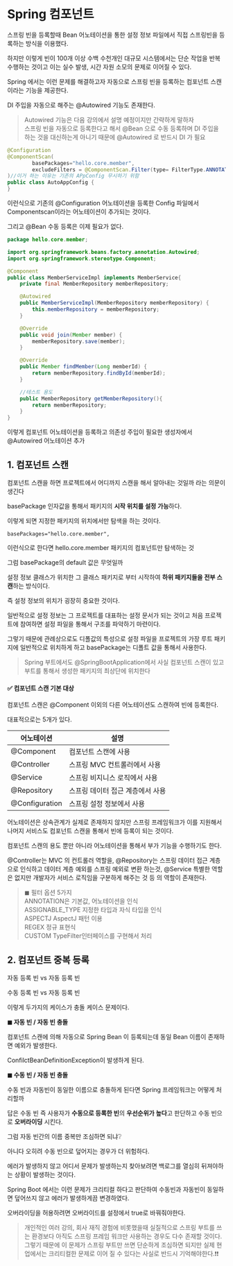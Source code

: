 # **Spring 컴포넌트**

스프링 빈을 등록할때 Bean 어노테이션을 통한 설정 정보 파일에서 직접 스프링빈을 등록하는 방식을 이용했다.

하지만 이렇게 빈이 100개 이상 수백 수천개인 대규모 시스템에서는 단순 작업을 반복 수행하는 것이고 이는 실수 발생, 시간 자원 소모의 문제로 이어질 수 있다.

Spring 에서는 이런 문제를 해결하고자 자동으로 스프링 빈을 등록하는 컴포넌트 스캔이라는 기능을 제공한다.

DI 주입을 자동으로 해주는 @Autowired 기능도 존재한다.

> Autowired 기능은 다음 강의에서 설명 예정이지만 간략하게 말하자  
> 스프링 빈을 자동으로 등록한다고 해서 @Bean 으로 수동 등록하며 DI 주입을 하는 것을 대신하는게 아니기 때문에 @Autowired 로 반드시 DI 가 필요

<script>(adsbygoogle = window.adsbygoogle || []).push({});</script>

```java
@Configuration
@ComponentScan(
        basePackages="hello.core.member",
        excludeFilters = @ComponentScan.Filter(type= FilterType.ANNOTATION, classes=Configuration.class)
)//이거 하는 이유는 기존의 APpConfig 무시하기 위함
public class AutoAppConfig {
}
```

이런식으로 기존의 @Configuration 어노테이션을 등록한 Config 파일에서 Componentscan이라는 어노테이션이 추가되는 것이다.

그리고 @Bean 수동 등록은 이제 필요가 없다.

```java
package hello.core.member;

import org.springframework.beans.factory.annotation.Autowired;
import org.springframework.stereotype.Component;

@Component
public class MemberServiceImpl implements MemberService{
    private final MemberRepository memberRepository;

    @Autowired
    public MemberServiceImpl(MemberRepository memberRepository) {
        this.memberRepository = memberRepository;
    }

    @Override
    public void join(Member member) {
        memberRepository.save(member);
    }

    @Override
    public Member findMember(Long memberId) {
        return memberRepository.findById(memberId);
    }

    //테스트 용도
    public MemberRepository getMemberRepository(){
        return memberRepository;
    }
}
```

이렇게 컴포넌트 어노테이션을 등록하고 의존성 주입이 필요한 생성자에서 @Autowired 어노테이션 추가

## **1\. 컴포넌트 스캔**

컴포넌트 스캔을 하면 프로젝트에서 어디까지 스캔을 해서 알아내는 것일까 라는 의문이 생긴다

basePackage 인자값을 통해서 패키지의 **시작 위치를 설정 가능**하다.

이렇게 되면 지정한 패키지의 위치에서만 탐색을 하는 것이다.

```
basePackages="hello.core.member",
```

이런식으로 한다면 hello.core.member 패키지의 컴포넌트만 탐색하는 것

그럼 basePackage의 default 값은 무엇일까

설정 정보 클래스가 위치한 그 클래스 패키지로 부터 시작하여 **하위 패키지들을 전부 스캔**하는 방식이다.

즉 설정 정보의 위치가 굉장히 중요한 것이다.

일반적으로 설정 정보는 그 프로젝트를 대표하는 설정 문서가 되는 것이고 처음 프로젝트에 참여하면 설정 파일을 통해서 구조를 파악하기 마련이다. 

그렇기 때문에 관례상으로도 디폴값의 특성으로 설정 파일을 프로젝트의 가장 루트 패키지에 일반적으로 위치하게 하고 basePackage는 디폴트 값을 통해서 사용한다.

> Spring 부트에서도 @SpringBootApplication에서 사실 컴포넌트 스캔이 있고 부트를 통해서 생성한 패키지의 최상단에 위치한다

#### **✅ 컴포넌트 스캔 기본 대상**

컴포넌트 스캔은 @Component 이외의 다른 어노테이션도 스캔하여 빈에 등록한다.

대표적으로는 5개가 있다.

| **어노테이션** | **설명** |
| --- | --- |
| @Component | 컴포넌트 스캔에 사용 |
| @Controller  | 스프링 MVC 컨트롤러에서 사용 |
| @Service | 스프링 비지니스 로직에서 사용 |
| @Repository | 스프링 데이터 접근 계층에서 사용 |
| @Configuration | 스프링 설정 정보에서 사용 |

어노테이션은 상속관계가 실제로 존재하지 않지만 스프링 프레임워크가 이를 지원해서 나머지 서비스도 컴포넌트 스캔을 통해서 빈에 등록이 되는 것이다.

컴포넌트 스캔의 용도 뿐만 아니라 어노테이션을 통해서 부가 기능을 수행하기도 한다. 

@Controller는 MVC 의 컨트롤러 역할을, @Repository는 스프링 데이터 접근 계층으로 인식하고 데이터 계층 예외를 스프링 예외로 변환 하는것, @Service 특별한 역할은 없지만 개발자가 서비스 로직임을 구분하게 해주는 것 등 의 역할이 존재한다.

> ◼ 필터 옵션 5가지  
> ANNOTATION은 기본값, 어노테이션을 인식  
> ASSIGNABLE\_TYPE 지정한 타입과 자식 타입을 인식  
> ASPECTJ AspectJ 패턴 이용  
> REGEX 정규 표현식  
> CUSTOM TypeFilter인터페이스를 구현해서 처리

## **2\. 컴포넌트 중복 등록**

자동 등록 빈 vs 자동 등록 빈

수동 등록 빈 vs 자동 등록 빈

이렇게 두가지의 케이스가 충돌 케이스 문제이다.

**◼ 자동 빈 / 자동 빈 충돌**

컴포넌트 스캔에 의해 자동으로 Spring Bean 이 등록되는데 동일 Bean 이름이 존재하면 예외가 발생한다.

ConfilctBeanDefinitionException이 발생하게 된다.

**◼ 수동 빈 / 자동 빈 충돌**

수동 빈과 자동빈이 동일한 이름으로 충돌하게 된다면 Spring 프레임워크는 어떻게 처리할까

답은 수동 빈 즉 사용자가 **수동으로 등록한 빈**의 **우선순위가 높다**고 판단하고 수동 빈으로 **오버라이딩** 시킨다.

그럼 자동 빈간의 이름 중복만 조심하면 되냐❔

아니다 오히려 수동 빈으로 덮어지는 경우가 더 위험하다.

에러가 발생하지 않고 어디서 문제가 발생하는지 찾아보려면 백로그를 열심히 뒤져야하는 상황이 발생하는 것이다.

Spring Boot 에서는 이런 문제가 크리티컬 하다고 판단하여 수동빈과 자동빈이 동일하면 덮어쓰지 않고 에러가 발생하게끔 변경하였다.

오버라이딩을 허용하려면 오버라이드를 설정에서 true로 바꿔줘야한다.

> 개인적인 여러 강의, 회사 재직 경험에 비롯했을때 실질적으로 스프링 부트를 쓰는 환경보다 아직도 스프링 프레임 워크만 사용하는 경우도 다수 존재할 것이다.  
> 그렇기 때문에 이 문제가 스프링 부트만 쓰면 단순하게 조심하면 되지만 실제 현업에서는 크리티컬한 문제로 이어 질 수 있다는 사실로 반드시 기억해야한다.❗❗

<script>(adsbygoogle = window.adsbygoogle || []).push({});</script>